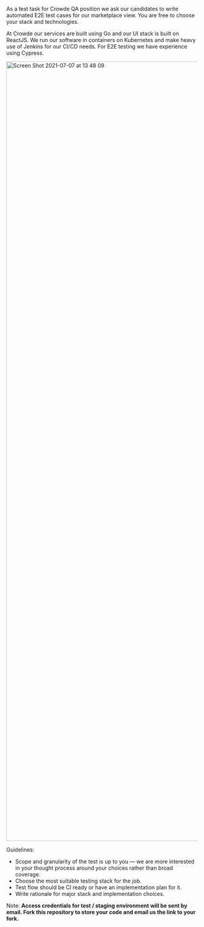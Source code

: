 As a test task for Crowde QA position we ask our candidates to write automated E2E test cases for our marketplace view.
You are free to choose your stack and technologies. 

At Crowde our services are built using Go and our UI stack is built on ReactJS. We run our software in containers on Kubernetes and make heavy use of Jenkins for our CI/CD needs. For E2E testing we have experience using Cypress.

<img width="2048" alt="Screen Shot 2021-07-07 at 13 48 09" src="https://user-images.githubusercontent.com/15324702/124713787-2b6bb980-df2b-11eb-824b-bc60afa9d338.png">

Guidelines:
- Scope and granularity of the test is up to you — we are more interested in your thought process around your choices rather than broad coverage.
- Choose the most suitable testing stack for the job.
- Test flow should be CI ready or have an implementation plan for it.
- Write rationale for major stack and implementation choices.

Note: **Access credentials for test / staging environment will be sent by email. Fork this repository to store your code and email us the link to your fork.**
